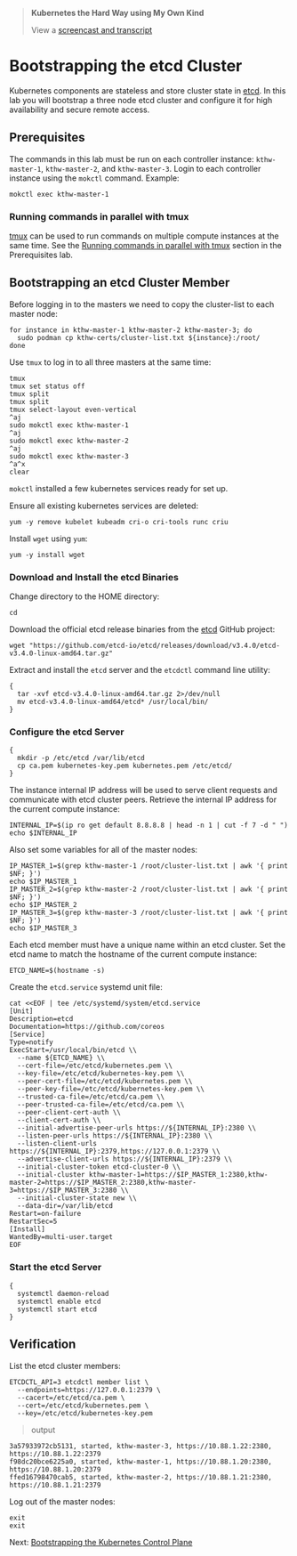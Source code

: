 >  **Kubernetes the Hard Way using My Own Kind**
> 
> View a [screencast and transcript](/cmdline-player/kthw-7.md)

# Bootstrapping the etcd Cluster

Kubernetes components are stateless and store cluster state in [etcd](https://github.com/etcd-io/etcd). In this lab you will bootstrap a three node etcd cluster and configure it for high availability and secure remote access.

## Prerequisites

The commands in this lab must be run on each controller instance: `kthw-master-1`, `kthw-master-2`, and `kthw-master-3`. Login to each controller instance using the `mokctl` command. Example:

```
mokctl exec kthw-master-1
```

### Running commands in parallel with tmux

[tmux](https://github.com/tmux/tmux/wiki) can be used to run commands on multiple compute instances at the same time. See the [Running commands in parallel with tmux](01-prerequisites.md#running-commands-in-parallel-with-tmux) section in the Prerequisites lab.

## Bootstrapping an etcd Cluster Member

Before logging in to the masters we need to copy the cluster-list to each master node:

```
for instance in kthw-master-1 kthw-master-2 kthw-master-3; do
  sudo podman cp kthw-certs/cluster-list.txt ${instance}:/root/
done
```

Use `tmux` to log in to all three masters at the same time:

```
tmux
tmux set status off
tmux split
tmux split
tmux select-layout even-vertical
^aj
sudo mokctl exec kthw-master-1
^aj
sudo mokctl exec kthw-master-2
^aj
sudo mokctl exec kthw-master-3
^a^x
clear
```

`mokctl` installed a few kubernetes services ready for set up.

Ensure all existing kubernetes services are deleted:

```
yum -y remove kubelet kubeadm cri-o cri-tools runc criu
```

Install `wget` using `yum`:

```
yum -y install wget
```

### Download and Install the etcd Binaries

Change directory to the HOME directory:

```
cd
```

Download the official etcd release binaries from the [etcd](https://github.com/etcd-io/etcd) GitHub project:

```
wget "https://github.com/etcd-io/etcd/releases/download/v3.4.0/etcd-v3.4.0-linux-amd64.tar.gz"
```

Extract and install the `etcd` server and the `etcdctl` command line utility:

```
{
  tar -xvf etcd-v3.4.0-linux-amd64.tar.gz 2>/dev/null
  mv etcd-v3.4.0-linux-amd64/etcd* /usr/local/bin/
}
```
### Configure the etcd Server

```
{
  mkdir -p /etc/etcd /var/lib/etcd
  cp ca.pem kubernetes-key.pem kubernetes.pem /etc/etcd/
}
```

The instance internal IP address will be used to serve client requests and communicate with etcd cluster peers. Retrieve the internal IP address for the current compute instance:


```
INTERNAL_IP=$(ip ro get default 8.8.8.8 | head -n 1 | cut -f 7 -d " ")
echo $INTERNAL_IP
```

Also set some variables for all of the master nodes:

```
IP_MASTER_1=$(grep kthw-master-1 /root/cluster-list.txt | awk '{ print $NF; }')
echo $IP_MASTER_1
IP_MASTER_2=$(grep kthw-master-2 /root/cluster-list.txt | awk '{ print $NF; }')
echo $IP_MASTER_2
IP_MASTER_3=$(grep kthw-master-3 /root/cluster-list.txt | awk '{ print $NF; }')
echo $IP_MASTER_3
```

Each etcd member must have a unique name within an etcd cluster. Set the etcd name to match the hostname of the current compute instance:

```
ETCD_NAME=$(hostname -s)
```

Create the `etcd.service` systemd unit file:

```
cat <<EOF | tee /etc/systemd/system/etcd.service
[Unit]
Description=etcd
Documentation=https://github.com/coreos
[Service]
Type=notify
ExecStart=/usr/local/bin/etcd \\
  --name ${ETCD_NAME} \\
  --cert-file=/etc/etcd/kubernetes.pem \\
  --key-file=/etc/etcd/kubernetes-key.pem \\
  --peer-cert-file=/etc/etcd/kubernetes.pem \\
  --peer-key-file=/etc/etcd/kubernetes-key.pem \\
  --trusted-ca-file=/etc/etcd/ca.pem \\
  --peer-trusted-ca-file=/etc/etcd/ca.pem \\
  --peer-client-cert-auth \\
  --client-cert-auth \\
  --initial-advertise-peer-urls https://${INTERNAL_IP}:2380 \\
  --listen-peer-urls https://${INTERNAL_IP}:2380 \\
  --listen-client-urls https://${INTERNAL_IP}:2379,https://127.0.0.1:2379 \\
  --advertise-client-urls https://${INTERNAL_IP}:2379 \\
  --initial-cluster-token etcd-cluster-0 \\
  --initial-cluster kthw-master-1=https://$IP_MASTER_1:2380,kthw-master-2=https://$IP_MASTER_2:2380,kthw-master-3=https://$IP_MASTER_3:2380 \\
  --initial-cluster-state new \\
  --data-dir=/var/lib/etcd
Restart=on-failure
RestartSec=5
[Install]
WantedBy=multi-user.target
EOF
```

### Start the etcd Server

```
{
  systemctl daemon-reload
  systemctl enable etcd
  systemctl start etcd
}
```

## Verification

List the etcd cluster members:

```
ETCDCTL_API=3 etcdctl member list \
  --endpoints=https://127.0.0.1:2379 \
  --cacert=/etc/etcd/ca.pem \
  --cert=/etc/etcd/kubernetes.pem \
  --key=/etc/etcd/kubernetes-key.pem
```

> output

```
3a57933972cb5131, started, kthw-master-3, https://10.88.1.22:2380, https://10.88.1.22:2379
f98dc20bce6225a0, started, kthw-master-1, https://10.88.1.20:2380, https://10.88.1.20:2379
ffed16798470cab5, started, kthw-master-2, https://10.88.1.21:2380, https://10.88.1.21:2379
```

Log out of the master nodes:

```
exit
exit
```

Next: [Bootstrapping the Kubernetes Control Plane](08-bootstrapping-kubernetes-controllers.md)
